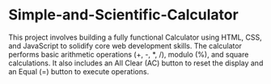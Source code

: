 # Simple-and-Scientific-Calculator
This project involves building a fully functional Calculator using HTML, CSS, and JavaScript to solidify core web development skills. The calculator performs basic arithmetic operations (+, -, *, /), modulo (%), and square calculations. It also includes an All Clear (AC) button to reset the display and an Equal (=) button to execute operations.
